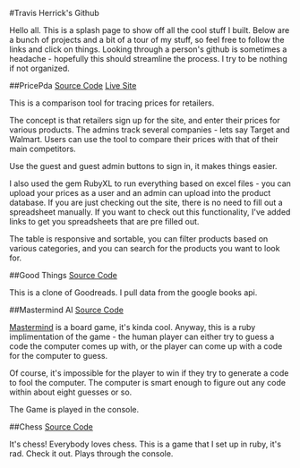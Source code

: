 #Travis Herrick's Github

Hello all.  This is a splash page to show off all the cool stuff I built.  Below are a bunch of projects and a bit of a tour of my stuff, so feel free to follow the links and click on things.  Looking through a person's github is sometimes a headache - hopefully this should streamline the process. I try to be nothing if not organized.

##PricePda
[Source Code](https://github.com/Quasimonomial/PricePda)
[Live Site](http://pricepda.herokuapp.com/)

This is a comparison tool for tracing prices for retailers.

The concept is that retailers sign up for the site, and enter their prices for various products.  The admins track several companies - lets say Target and Walmart.  Users can use the tool to compare their prices with that of their main competitors.

Use the guest and guest admin buttons to sign in, it makes things easier.

I also used the gem RubyXL to run everything based on excel files - you can upload your prices as a user and an admin can upload into the product database.  If you are just checking out the site, there is no need to fill out a spreadsheet manually.  If you want to check out this functionality, I've added links to get you spreadsheets that are pre filled out.

The table is responsive and sortable, you can filter products based on various categories, and you can search for the products you want to look for.

##Good Things
[Source Code](https://github.com/Quasimonomial/Final-Project)

This is a clone of Goodreads.  I pull data from the google books api.

##Mastermind AI
[Source Code](https://github.com/Quasimonomial/App_Academy_Week1/blob/master/w1d3/mastermind.rb)

[Mastermind](https://en.wikipedia.org/wiki/Mastermind_%28board_game%29) is a board game, it's kinda cool.  Anyway, this is a ruby implimentation of the game - the human player can either try to guess a code the computer comes up with, or the player can come up with a code for the computer to guess.

Of course, it's impossible for the player to win if they try to generate a code to fool the computer.  The computer is smart enough to figure out any code within about eight guesses or so. 

The Game is played in the console.


##Chess
[Source Code](https://github.com/Quasimonomial/ruby_chess)

It's chess!  Everybody loves chess.  This is a game that I set up in ruby, it's rad.  Check it out.  Plays through the console.